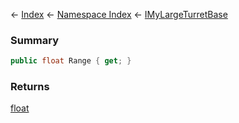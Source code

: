 ← [Index](Api-Index) ← [Namespace Index](Namespace-Index) ← [IMyLargeTurretBase](Sandbox.ModAPI.Ingame.IMyLargeTurretBase)

### Summary

```csharp
public float Range { get; }
```

### Returns

[float](https://docs.microsoft.com/en-us/dotnet/api/System.Single?view=netframework-4.6)

